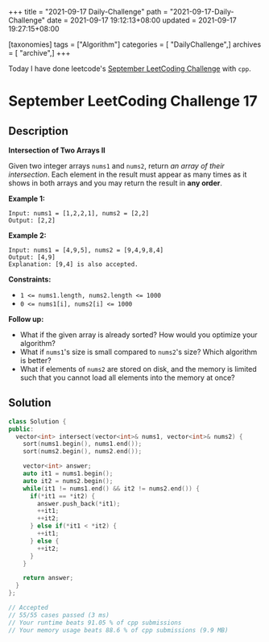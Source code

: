 +++
title = "2021-09-17 Daily-Challenge"
path = "2021-09-17-Daily-Challenge"
date = 2021-09-17 19:12:13+08:00
updated = 2021-09-17 19:27:15+08:00

[taxonomies]
tags = ["Algorithm"]
categories = [ "DailyChallenge",]
archives = [ "archive",]
+++

Today I have done leetcode's [September LeetCoding Challenge](https://leetcode.com/explore/challenge/card/september-leetcoding-challenge-2021/638/week-3-september-15th-september-21st/3978/) with `cpp`.

<!-- more -->

# September LeetCoding Challenge 17

## Description

**Intersection of Two Arrays II**

Given two integer arrays `nums1` and `nums2`, return *an array of their intersection*. Each element in the result must appear as many times as it shows in both arrays and you may return the result in **any order**.

 

**Example 1:**

```
Input: nums1 = [1,2,2,1], nums2 = [2,2]
Output: [2,2]
```

**Example 2:**

```
Input: nums1 = [4,9,5], nums2 = [9,4,9,8,4]
Output: [4,9]
Explanation: [9,4] is also accepted.
```

 

**Constraints:**

- `1 <= nums1.length, nums2.length <= 1000`
- `0 <= nums1[i], nums2[i] <= 1000`

 

**Follow up:**

- What if the given array is already sorted? How would you optimize your algorithm?
- What if `nums1`'s size is small compared to `nums2`'s size? Which algorithm is better?
- What if elements of `nums2` are stored on disk, and the memory is limited such that you cannot load all elements into the memory at once?

## Solution

``` cpp
class Solution {
public:
  vector<int> intersect(vector<int>& nums1, vector<int>& nums2) {
    sort(nums1.begin(), nums1.end());
    sort(nums2.begin(), nums2.end());

    vector<int> answer;
    auto it1 = nums1.begin();
    auto it2 = nums2.begin();
    while(it1 != nums1.end() && it2 != nums2.end()) {
      if(*it1 == *it2) {
        answer.push_back(*it1);
        ++it1;
        ++it2;
      } else if(*it1 < *it2) {
        ++it1;
      } else {
        ++it2;
      }
    }

    return answer;
  }
};

// Accepted
// 55/55 cases passed (3 ms)
// Your runtime beats 91.05 % of cpp submissions
// Your memory usage beats 88.6 % of cpp submissions (9.9 MB)
```
